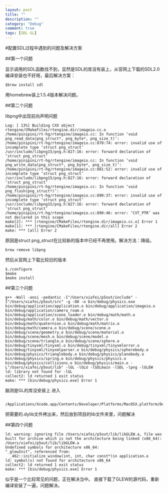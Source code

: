 ```yaml
---
layout: post
title: ""
description: ""
category: "Debug"
comment: true
tags: [SDL GL]
---
```

#配置SDL过程中遇到的问题及解决方案

##第一个问题

显示调用的SDL函数找不到，显然是SDL的库没有装上，从官网上下载的SDL2.0编译安装也不好用，最后解决方案：

    $brew install sdl

用homebrew装上1.5.4版本解决问题。

##第二个问题

libpng中出现前向声明问题

    Log: [ 13%] Building CXX object rtengine/CMakeFiles/rtengine.dir/imageio.cc.o                                                                                     
    /home/pinipini/rt-hg/rtengine/imageio.cc: In function ‘void png_read_data(png_struct*, png_byte*, png_size_t)’:                                              
    /home/pinipini/rt-hg/rtengine/imageio.cc:870:74: error: invalid use of incomplete type ‘struct png_struct’
    /usr/include/libpng15/png.h:827:16: error: forward declaration of ‘struct png_struct’
    /home/pinipini/rt-hg/rtengine/imageio.cc: In function ‘void png_write_data(png_struct*, png_byte*, png_size_t)’:
    /home/pinipini/rt-hg/rtengine/imageio.cc:881:52: error: invalid use of incomplete type ‘struct png_struct’
    /usr/include/libpng15/png.h:827:16: error: forward declaration of ‘struct png_struct’
    /home/pinipini/rt-hg/rtengine/imageio.cc: In function ‘void png_flush(png_struct*)’:
    /home/pinipini/rt-hg/rtengine/imageio.cc:890:37: error: invalid use of incomplete type ‘struct png_struct’
    /usr/include/libpng15/png.h:827:16: error: forward declaration of ‘struct png_struct’
    /home/pinipini/rt-hg/rtengine/imageio.cc:890:46: error: ‘CVT_PTR’ was not declared in this scope
    make[2]: *** [rtengine/CMakeFiles/rtengine.dir/imageio.cc.o] Error 1
    make[1]: *** [rtengine/CMakeFiles/rtengine.dir/all] Error 2
    make: *** [all] Error 2

  原因是struct png_struct在比较新的版本中已经不再使用。解决方法：降级。
    
    brew remove libpng

   然后从官网上下载比较旧的版本
    
    $./configure
    $make
    $make install

##第三个问题

    g++ -Wall -ansi -pedantic -I"/Users/xiafei/p5out/include" -I"/Users/xiafei/p5out/src" -g -O0 -o bin/debug/physics.exe bin/debug/application/application.o bin/debug/application/imageio.o bin/debug/application/camera_roam.o bin/debug/application/scene_loader.o bin/debug/math/math.o bin/debug/math/color.o bin/debug/math/vector.o bin/debug/math/quaternion.o bin/debug/math/matrix.o bin/debug/math/camera.o bin/debug/scene/scene.o bin/debug/scene/geometry.o bin/debug/scene/material.o bin/debug/scene/mesh.o bin/debug/scene/model.o bin/debug/scene/triangle.o bin/debug/scene/sphere.o bin/debug/tinyxml/tinyxml.o bin/debug/tinyxml/tinyxmlerror.o bin/debug/tinyxml/tinyxmlparser.o bin/debug/physics/spherebody.o bin/debug/physics/trianglebody.o bin/debug/physics/planebody.o bin/debug/physics/spring.o bin/debug/physics/physics.o bin/debug/physics/collisions.o bin/debug/physics/main.o -L"/Users/xiafei/p5out/lib" -lGL -lGLU -lSDLmain -lSDL -lpng -lGLEW
    ld: library not found for -lGL
    collect2: ld returned 1 exit status
    make: *** [bin/debug/physics.exe] Error 1

脑测是GL的库没安装上
进入
     
     /Applications/Xcode.app/Contents/Developer/Platforms/MacOSX.platform/Developer/SDKs/MacOSX10.8.sdk/System/Library/Frameworks

   把需要的.dylib文件拷出来，然后放到项目的lib文件夹里，问题解决

##第四个问题

    ld: warning: ignoring file /Users/xiafei/p5out/lib/libGLEW.a, file was built for archive which is not the architecture being linked (x86_64): /Users/xiafei/p5out/lib/libGLEW.a
    Undefined symbols for architecture x86_64:
    "_glewInit", referenced from:
      _462::initialize_window(int, int, char const*)in application.o
    ld: symbol(s) not found for architecture x86_64
    collect2: ld returned 1 exit status
    make: *** [bin/debug/physics.exe] Error 1
    
似乎是一个比较常见的问题，正在解决当中。
直接下载了GLEW的源代码，重新编译安装了一遍，问题解决。